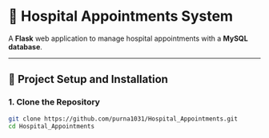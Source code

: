 # 🏥 Hospital Appointments System

A **Flask** web application to manage hospital appointments with a **MySQL database**.

---

## 🚀 Project Setup and Installation

### 1. Clone the Repository
```bash
git clone https://github.com/purna1031/Hospital_Appointments.git
cd Hospital_Appointments
